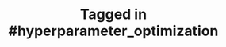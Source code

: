 ---
layout: tag-page
title: "Tagged in #hyperparameter_optimization"
description: "relevant projects & blogs"
tag: hyperparameter_optimization
---